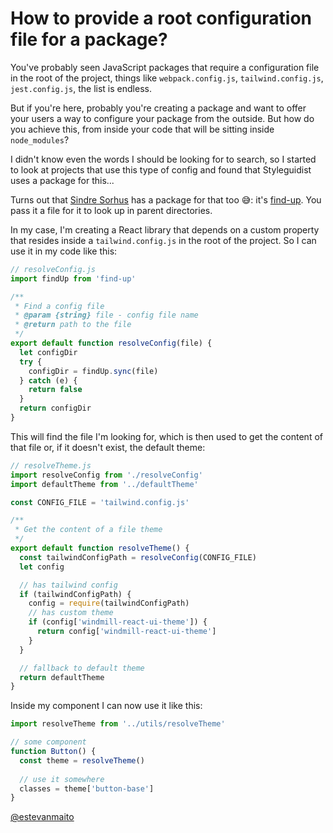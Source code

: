 # How to provide a root configuration file for a package?

You've probably seen JavaScript packages that require a configuration file in the root of the project, things like `webpack.config.js`, `tailwind.config.js`, `jest.config.js`, the list is endless.

But if you're here, probably you're creating a package and want to offer your users a way to configure your package from the outside. But how do you achieve this, from inside your code that will be sitting inside `node_modules`?

I didn't know even the words I should be looking for to search, so I started to look at projects that use this type of config and found that Styleguidist uses a package for this...

Turns out that [Sindre Sorhus](https://github.com/sindresorhus) has a package for that too 😅: it's [find-up](https://www.npmjs.com/package/find-up). You pass it a file for it to look up in parent directories.

In my case, I'm creating a React library that depends on a custom property that resides inside a `tailwind.config.js` in the root of the project. So I can use it in my code like this:

```js
// resolveConfig.js
import findUp from 'find-up'

/**
 * Find a config file
 * @param {string} file - config file name
 * @return path to the file
 */
export default function resolveConfig(file) {
  let configDir
  try {
    configDir = findUp.sync(file)
  } catch (e) {
    return false
  }
  return configDir
}
```

This will find the file I'm looking for, which is then used to get the content of that file or, if it doesn't exist, the default theme:

```js
// resolveTheme.js
import resolveConfig from './resolveConfig'
import defaultTheme from '../defaultTheme'

const CONFIG_FILE = 'tailwind.config.js'

/**
 * Get the content of a file theme
 */
export default function resolveTheme() {
  const tailwindConfigPath = resolveConfig(CONFIG_FILE)
  let config

  // has tailwind config
  if (tailwindConfigPath) {
    config = require(tailwindConfigPath)
    // has custom theme
    if (config['windmill-react-ui-theme']) {
      return config['windmill-react-ui-theme']
    }
  }

  // fallback to default theme
  return defaultTheme
}
```

Inside my component I can now use it like this:

```js
import resolveTheme from '../utils/resolveTheme'

// some component
function Button() {
  const theme = resolveTheme()
  
  // use it somewhere
  classes = theme['button-base']
}
```

[@estevanmaito](https://twitter.com/estevanmaito)




